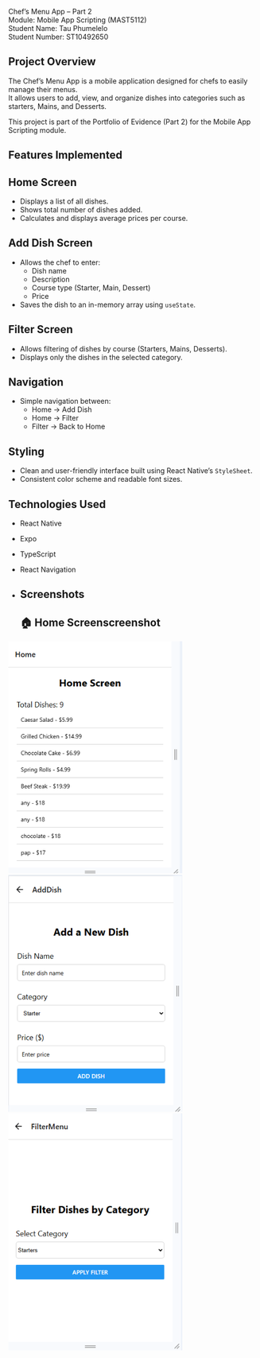  Chef’s Menu App – Part 2  
Module: Mobile App Scripting (MAST5112)  
Student Name: Tau Phumelelo  
Student Number: ST10492650  



## Project Overview
The Chef’s Menu App is a mobile application designed for chefs to easily manage their menus.  
It allows users to add, view, and organize dishes into categories such as starters, Mains, and Desserts.  

This project is part of the Portfolio of Evidence (Part 2) for the Mobile App Scripting module.



##  Features Implemented
## Home Screen
- Displays a list of all dishes.  
- Shows total number of dishes added.  
- Calculates and displays average prices per course.  

## Add Dish Screen
- Allows the chef to enter:
  - Dish name  
  - Description  
  - Course type (Starter, Main, Dessert)  
  - Price  
- Saves the dish to an in-memory array using `useState`.

## Filter Screen
- Allows filtering of dishes by course (Starters, Mains, Desserts).  
- Displays only the dishes in the selected category.  

## Navigation
- Simple navigation between:
  - Home → Add Dish  
  - Home → Filter  
  - Filter → Back to Home  

## Styling
- Clean and user-friendly interface built using React Native’s `StyleSheet`.  
- Consistent color scheme and readable font sizes.



##  Technologies Used
- React Native
- Expo
- TypeScript 
- React Navigation

- ## Screenshots

  ## 🏠 Home Screenscreenshot 
<img src="Screenshot 2025-10-06 180856.png" alt="Home Screen" width="350"/>

<img src="Screenshot 2025-10-06 175455.png" alt="Add Dish Screen" width="350"/>

<img src="Screenshot 2025-10-06 175645.png" alt="Filter screen" width="350"/>






